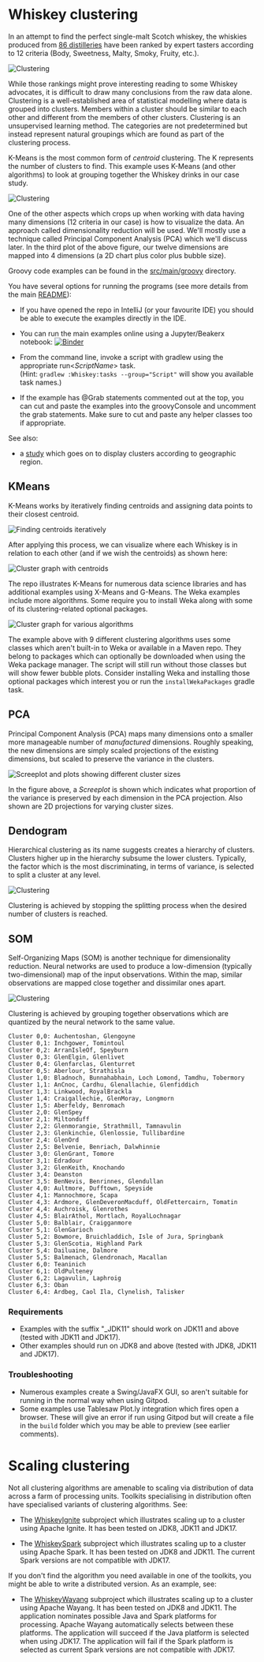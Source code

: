 # Whiskey clustering

In an attempt to find the perfect single-malt Scotch whiskey,
the whiskies produced from [86 distilleries](https://www.niss.org/sites/default/files/ScotchWhisky01.txt) have been ranked
by expert tasters according to 12 criteria (Body, Sweetness, Malty, Smoky, Fruity, etc.).

![Clustering](../../docs/images/clustering_bottles.jpg)

While those rankings might prove interesting reading to some Whiskey advocates,
it is difficult to draw many conclusions from the raw data alone.
Clustering is a well-established area of statistical modelling where
data is grouped into clusters.
Members within a cluster should be similar to each other and
different from the members of other clusters.
Clustering is an unsupervised learning method.
The categories are not predetermined but instead represent natural groupings
which are found as part of the clustering process.

K-Means is the most common form of _centroid_ clustering.
The K represents the number of clusters to find.
This example uses K-Means (and other algorithms) to look at grouping together
the Whiskey drinks in our case study.

![Clustering](../../docs/images/clustering_jfreechart.png)

One of the other aspects which crops up when working with data having many dimensions
(12 criteria in our case) is how to visualize the data. An approach called
dimensionality reduction will be used. We'll mostly use a technique called
Principal Component Analysis (PCA) which we'll discuss later. In the third plot
of the above figure, our twelve dimensions are mapped into 4 dimensions (a 2D chart
plus color plus bubble size).

Groovy code examples can be found in the [src/main/groovy](src/main/groovy) directory.

You have several options for running the programs (see more details from the main [README](../../README.md#running-the-examples)):

* If you have opened the repo in IntelliJ (or your favourite IDE) you should be able to execute the examples directly in the IDE.

* You can run the main examples online using a Jupyter/Beakerx notebook:
[![Binder](https://mybinder.org/badge_logo.svg)](https://mybinder.org/v2/gh/paulk-asert/groovy-data-science/master?filepath=subprojects%2FWhiskey%2Fsrc%2Fmain%2Fnotebook%2FWhiskey.ipynb)

* From the command line, invoke a script with gradlew using the appropriate run&lt;_ScriptName_&gt; task.\
  (Hint: `gradlew :Whiskey:tasks --group="Script"` will show you available task names.)
* If the example has @Grab statements commented out at the top, you can cut and paste the examples into the groovyConsole
and uncomment the grab statements. Make sure to cut and paste any helper classes too if appropriate.

See also:
* a [study](https://blog.revolutionanalytics.com/2013/12/k-means-clustering-86-single-malt-scotch-whiskies.html) which goes on to display clusters according to geographic region.

## KMeans

K-Means works by iteratively finding centroids and assigning data points to their closest
centroid.

![Finding centroids iteratively](../../docs/images/clustering_kmeans.png)

After applying this process, we can visualize where each Whiskey is
in relation to each other (and if we wish the centroids) as shown here:

![Cluster graph with centroids](../../docs/images/clustering_centroids.png)

The repo illustrates K-Means for numerous data science libraries and
has additional examples using X-Means and G-Means. The Weka examples include more algorithms.
Some require you to install Weka along with some of its clustering-related optional packages.

![Cluster graph for various algorithms](../../docs/images/clustering_various.png)

The example above with 9 different clustering algorithms uses some
classes which aren't built-in to Weka or available in a Maven repo.
They belong to packages which can optionally be downloaded when using the Weka package manager.
The script will still run without those classes but will show fewer bubble plots.
Consider installing Weka and installing those optional packages which interest you
or run the `installWekaPackages` gradle task.

## PCA

Principal Component Analysis (PCA) maps many dimensions
onto a smaller more manageable number of _manufactured_ dimensions.
Roughly speaking, the new dimensions are simply scaled projections
of the existing dimensions, but scaled to preserve the variance in the clusters.

![Screeplot and plots showing different cluster sizes](../../docs/images/clustering_scree.png)

In the figure above, a _Screeplot_ is shown which indicates what proportion
of the variance is preserved by each dimension in the PCA projection.
Also shown are 2D projections for varying cluster sizes.

## Dendogram

Hierarchical clustering as its name suggests creates a hierarchy of clusters.
Clusters higher up in the hierarchy subsume the lower clusters.
Typically, the factor which is the most discriminating, in terms of variance,
is selected to split a cluster at any level.

![Clustering](../../docs/images/clustering_dendogram.png)

Clustering is achieved by stopping the splitting process when the
desired number of clusters is reached.

## SOM

Self-Organizing Maps (SOM) is another technique for dimensionality reduction.
Neural networks are used to produce a low-dimension (typically two-dimensional)
map of the input observations. Within the map,
similar observations are mapped close together and dissimilar ones apart.

![Clustering](../../docs/images/clustering_som_heatmap.png)

Clustering is achieved by grouping together observations
which are quantized by the neural network to the same value.

```text
Cluster 0,0: Auchentoshan, Glengoyne
Cluster 0,1: Inchgower, Tomintoul
Cluster 0,2: ArranIsleOf, Speyburn
Cluster 0,3: GlenElgin, Glenlivet
Cluster 0,4: Glenfarclas, Glenturret
Cluster 0,5: Aberlour, Strathisla
Cluster 1,0: Bladnoch, Bunnahabhain, Loch Lomond, Tamdhu, Tobermory
Cluster 1,1: AnCnoc, Cardhu, Glenallachie, Glenfiddich
Cluster 1,3: Linkwood, RoyalBrackla
Cluster 1,4: Craigallechie, GlenMoray, Longmorn
Cluster 1,5: Aberfeldy, Benromach
Cluster 2,0: GlenSpey
Cluster 2,1: Miltonduff
Cluster 2,2: Glenmorangie, Strathmill, Tamnavulin
Cluster 2,3: Glenkinchie, Glenlossie, Tullibardine
Cluster 2,4: GlenOrd
Cluster 2,5: Belvenie, Benriach, Dalwhinnie
Cluster 3,0: GlenGrant, Tomore
Cluster 3,1: Edradour
Cluster 3,2: GlenKeith, Knochando
Cluster 3,4: Deanston
Cluster 3,5: BenNevis, Benrinnes, Glendullan
Cluster 4,0: Aultmore, Dufftown, Speyside
Cluster 4,1: Mannochmore, Scapa
Cluster 4,3: Ardmore, GlenDeveronMacduff, OldFettercairn, Tomatin
Cluster 4,4: Auchroisk, Glenrothes
Cluster 4,5: BlairAthol, Mortlach, RoyalLochnagar
Cluster 5,0: Balblair, Craigganmore
Cluster 5,1: GlenGarioch
Cluster 5,2: Bowmore, Bruichladdich, Isle of Jura, Springbank
Cluster 5,3: GlenScotia, Highland Park
Cluster 5,4: Dailuaine, Dalmore
Cluster 5,5: Balmenach, Glendronach, Macallan
Cluster 6,0: Teaninich
Cluster 6,1: OldPulteney
Cluster 6,2: Lagavulin, Laphroig
Cluster 6,3: Oban
Cluster 6,4: Ardbeg, Caol Ila, Clynelish, Talisker
```

### Requirements

* Examples with the suffix "_JDK11" should work on JDK11 and above (tested with JDK11 and JDK17).
* Other examples should run on JDK8 and above (tested with JDK8, JDK11 and JDK17).

### Troubleshooting

* Numerous examples create a Swing/JavaFX GUI, so aren't suitable for running in the normal way when using Gitpod.
* Some examples use Tablesaw Plot.ly integration which fires open a browser. These will give an error if run
  using Gitpod but will create a file in the `build` folder which you may be able to preview (see earlier comments).

# Scaling clustering

Not all clustering algorithms are amenable to scaling via distribution of data across a farm of processing units.
Toolkits specialising in distribution often have specialised variants of clustering algorithms.
See:

* The [WhiskeyIgnite](subprojects/WhiskeyIgnite/src/main/groovy) subproject which illustrates scaling up to a cluster using Apache Ignite.
  It has been tested on JDK8, JDK11 and JDK17.

* The [WhiskeySpark](subprojects/WhiskeySpark/src/main/groovy) subproject which illustrates scaling up to a cluster using Apache Spark.
  It has been tested on JDK8 and JDK11. The current Spark versions are not compatible with JDK17.

If you don't find the algorithm you need available in one of the toolkits,
you might be able to write a distributed version. As an example, see:

* The [WhiskeyWayang](subprojects/WhiskeyWayang/src/main/groovy) subproject which illustrates scaling up to a cluster using Apache Wayang.
  It has been tested on JDK8 and JDK11. The application nominates possible Java and Spark platforms for processing. 
  Apache Wayang automatically selects between these platforms.
  The application will succeed if the Java platform is selected when using JDK17.
  The application will fail if the Spark platform is selected as current Spark versions are not compatible with JDK17.
